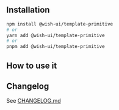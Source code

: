 ## Installation

```bash
npm install @wish-ui/template-primitive
# or
yarn add @wish-ui/template-primitive
# or
pnpm add @wish-ui/template-primitive
```

## How to use it

## Changelog

See [CHANGELOG.md](./CHANGELOG.md)
